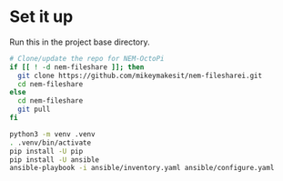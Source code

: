 # Set it up

Run this in the project base directory.

```bash
# Clone/update the repo for NEM-OctoPi
if [[ ! -d nem-fileshare ]]; then
  git clone https://github.com/mikeymakesit/nem-filesharei.git
  cd nem-fileshare
else
  cd nem-fileshare
  git pull
fi

python3 -m venv .venv
. .venv/bin/activate
pip install -U pip
pip install -U ansible
ansible-playbook -i ansible/inventory.yaml ansible/configure.yaml
```
